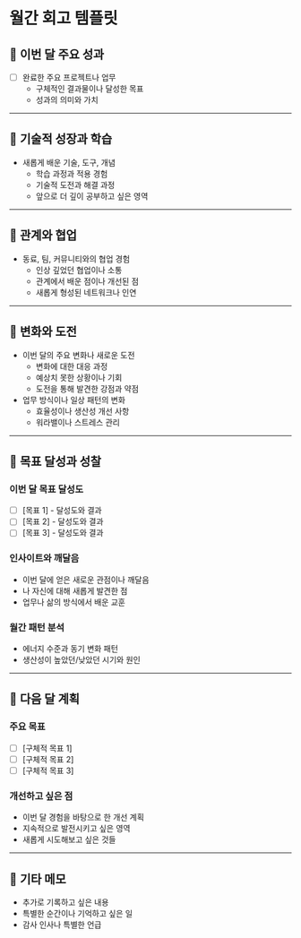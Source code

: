 # 월간 회고 템플릿

## 📅 이번 달 주요 성과

- [ ] 완료한 주요 프로젝트나 업무
  - 구체적인 결과물이나 달성한 목표
  - 성과의 의미와 가치

---

## 💪 기술적 성장과 학습

- 새롭게 배운 기술, 도구, 개념
  - 학습 과정과 적용 경험
  - 기술적 도전과 해결 과정
  - 앞으로 더 깊이 공부하고 싶은 영역

---

## 🤝 관계와 협업

- 동료, 팀, 커뮤니티와의 협업 경험
  - 인상 깊었던 협업이나 소통
  - 관계에서 배운 점이나 개선된 점
  - 새롭게 형성된 네트워크나 인연

---

## 🌊 변화와 도전

- 이번 달의 주요 변화나 새로운 도전
  - 변화에 대한 대응 과정
  - 예상치 못한 상황이나 기회
  - 도전을 통해 발견한 강점과 약점
- 업무 방식이나 일상 패턴의 변화
  - 효율성이나 생산성 개선 사항
  - 워라밸이나 스트레스 관리

---

## 🎯 목표 달성과 성찰

### 이번 달 목표 달성도
- [ ] [목표 1] - 달성도와 결과
- [ ] [목표 2] - 달성도와 결과
- [ ] [목표 3] - 달성도와 결과

### 인사이트와 깨달음
- 이번 달에 얻은 새로운 관점이나 깨달음
- 나 자신에 대해 새롭게 발견한 점
- 업무나 삶의 방식에서 배운 교훈

### 월간 패턴 분석
- 에너지 수준과 동기 변화 패턴
- 생산성이 높았던/낮았던 시기와 원인

---

## 🔮 다음 달 계획

### 주요 목표
- [ ] [구체적 목표 1]
- [ ] [구체적 목표 2]
- [ ] [구체적 목표 3]

### 개선하고 싶은 점
- 이번 달 경험을 바탕으로 한 개선 계획
- 지속적으로 발전시키고 싶은 영역
- 새롭게 시도해보고 싶은 것들

---

## 📝 기타 메모

- 추가로 기록하고 싶은 내용
- 특별한 순간이나 기억하고 싶은 일
- 감사 인사나 특별한 언급